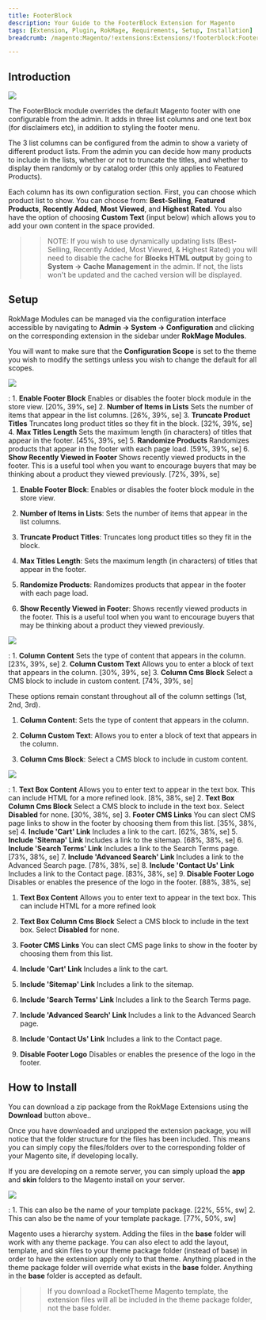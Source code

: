 ```yaml
---
title: FooterBlock
description: Your Guide to the FooterBlock Extension for Magento
tags: [Extension, Plugin, RokMage, Requirements, Setup, Installation]
breadcrumb: /magento:Magento/!extensions:Extensions/!footerblock:FooterBlock

---
```


Introduction
-----

![][demo]

The FooterBlock module overrides the default Magento footer with one configurable from the admin. It adds in three list columns and one text box (for disclaimers etc), in addition to styling the footer menu.

The 3 list columns can be configured from the admin to show a variety of different product lists. From the admin you can decide how many products to include in the lists, whether or not to truncate the titles, and whether to display them randomly or by catalog order (this only applies to Featured Products). 

Each column has its own configuration section. First, you can choose which product list to show. You can choose from: **Best-Selling**, **Featured Products**, **Recently Added**, **Most Viewed**, and **Highest Rated**. You also have the option of choosing **Custom Text** (input below) which allows you to add your own content in the space provided.

>> NOTE:  If you wish to use dynamically updating lists (﻿Best-Selling, Recently Added, Most Viewed, & Highest Rated﻿)﻿ you will need to disable the cache for **Blocks HTML output** by going to **System -> Cache Management** in the admin. If not, the lists won't be updated and the cached version will be displayed. 

Setup
-----

RokMage Modules can be managed via the configuration interface accessible by navigating to **Admin -> System -> Configuration** and clicking on the corresponding extension in the sidebar under **RokMage Modules**. 

You will want to make sure that the **Configuration Scope** is set to the theme you wish to modify the settings unless you wish to change the default for all scopes.

![][extension1]

:	1. **Enable Footer Block** Enables or disables the footer block module in the store view. [20%, 39%, se]
	2. **Number of Items in Lists** Sets the number of items that appear in the list columns. [26%, 39%, se]
	3. **Truncate Product Titles** Truncates long product titles so they fit in the block. [32%, 39%, se]
	4. **Max Titles Length** Sets the maximum length (in characters) of titles that appear in the footer. [45%, 39%, se]
	5. **Randomize Products** Randomizes products that appear in the footer with each page load. [59%, 39%, se]
	6. **Show Recently Viewed in Footer** Shows recently viewed products in the footer. This is a useful tool when you want to encourage buyers that may be thinking about a product they viewed previously. [72%, 39%, se]

1. **Enable Footer Block**: Enables or disables the footer block module in the store view.

2. **Number of Items in Lists**: Sets the number of items that appear in the list columns.

3. **Truncate Product Titles**: Truncates long product titles so they fit in the block.

4. **Max Titles Length**: Sets the maximum length (in characters) of titles that appear in the footer.

5. **Randomize Products**: Randomizes products that appear in the footer with each page load.

6. **Show Recently Viewed in Footer**: Shows recently viewed products in the footer. This is a useful tool when you want to encourage buyers that may be thinking about a product they viewed previously.

![][extension2]

:	1. **Column Content** Sets the type of content that appears in the column. [23%, 39%, se]
	2. **Column Custom Text** Allows you to enter a block of text that appears in the column. [30%, 39%, se]
	3. **Column Cms Block** Select a CMS block to include in custom content. [74%, 39%, se]

These options remain constant throughout all of the column settings (1st, 2nd, 3rd).

1. **Column Content**: Sets the type of content that appears in the column.

2. **Column Custom Text**: Allows you to enter a block of text that appears in the column.

3. **Column Cms Block**: Select a CMS block to include in custom content.

![][extension3]

:	1. **Text Box Content** Allows you to enter text to appear in the text box. This can include HTML for a more refined look. [8%, 38%, se]
	2. **Text Box Column Cms Block** Select a CMS block to include in the text box. Select **Disabled** for none. [30%, 38%, se]
	3. **Footer CMS Links** You can slect CMS page links to show in the footer by choosing them from this list. [35%, 38%, se]
	4. **Include 'Cart' Link** Includes a link to the cart. [62%, 38%, se]
	5. **Include 'Sitemap' Link** Includes a link to the sitemap. [68%, 38%, se]
	6. **Include 'Search Terms' Link** Includes a link to the Search Terms page. [73%, 38%, se]
	7. **Include 'Advanced Search' Link** Includes a link to the Advanced Search page. [78%, 38%, se]
	8. **Include 'Contact Us' Link** Includes a link to the Contact page. [83%, 38%, se]
	9. **Disable Footer Logo** Disables or enables the presence of the logo in the footer. [88%, 38%, se]

1. **Text Box Content** Allows you to enter text to appear in the text box. This can include HTML for a more refined look

2. **Text Box Column Cms Block** Select a CMS block to include in the text box. Select **Disabled** for none.

3. **Footer CMS Links** You can slect CMS page links to show in the footer by choosing them from this list.

4. **Include 'Cart' Link** Includes a link to the cart.

5. **Include 'Sitemap' Link** Includes a link to the sitemap.

6. **Include 'Search Terms' Link** Includes a link to the Search Terms page.

7. **Include 'Advanced Search' Link** Includes a link to the Advanced Search page.

8. **Include 'Contact Us' Link** Includes a link to the Contact page.

9. **Disable Footer Logo** Disables or enables the presence of the logo in the footer.

How to Install
-----

You can download a zip package from the RokMage Extensions using the **Download** button above..

Once you have downloaded and unzipped the extension package, you will notice that the folder structure for the files has been included. This means you can simply copy the files/folders over to the corresponding folder of your Magento site, if developing locally. 

If you are developing on a remote server, you can simply upload the **app** and **skin** folders to the Magento install on your server.

![][installation]

:	1. This can also be the name of your template package. [22%, 55%, sw]
	2. This can also be the name of your template package. [77%, 50%, sw]

Magento uses a hierarchy system. Adding the files in the **base** folder will work with any theme package. You can also elect to add the layout, template, and skin files to your theme package folder (instead of base) in order to have the extension apply only to that theme. Anything placed in the theme package folder will override what exists in the **base** folder. Anything in the **base** folder is accepted as default.

>> If you download a RocketTheme Magento template, the extension files will all be included in the theme package folder, not the base folder.

[installation]: assets/installation.jpg
[download]: http://www.rockettheme.com/magento-downloads/1807-extension
[extension1]: assets/extension_1.jpeg
[extension2]: assets/extension_2.jpeg
[extension3]: assets/extension_3.jpeg
[extension4]: assets/extension_4.jpeg
[demo]: assets/demo_footerblock.jpeg